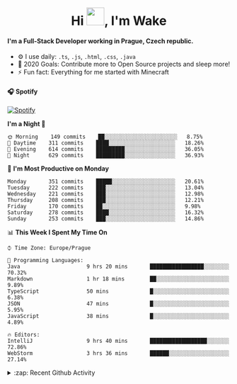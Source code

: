 <h1 align="center">Hi <img src="https://raw.githubusercontent.com/MrWakeCZ/MrWakeCZ/master/Hi.gif" width="40px" />, I'm Wake</h1>

#### I'm a Full-Stack Developer working in Prague, Czech republic.
- ⚙️ I use daily: `.ts`, `.js`, `.html`, `.css`, `.java`
- 🥅 2020 Goals: Contribute more to Open Source projects and sleep more!
- ⚡ Fun fact: Everything for me started with Minecraft

#### 🎧 Spotify
[![Spotify](https://novatorem-delta-eight.vercel.app/api/spotify)](https://open.spotify.com/user/wakeecz)

<!--START_SECTION:waka-->
**I'm a Night 🦉** 

```text
🌞 Morning    149 commits    ██░░░░░░░░░░░░░░░░░░░░░░░   8.75% 
🌆 Daytime    311 commits    ████░░░░░░░░░░░░░░░░░░░░░   18.26% 
🌃 Evening    614 commits    █████████░░░░░░░░░░░░░░░░   36.05% 
🌙 Night      629 commits    █████████░░░░░░░░░░░░░░░░   36.93%

```
📅 **I'm Most Productive on Monday** 

```text
Monday       351 commits    █████░░░░░░░░░░░░░░░░░░░░   20.61% 
Tuesday      222 commits    ███░░░░░░░░░░░░░░░░░░░░░░   13.04% 
Wednesday    221 commits    ███░░░░░░░░░░░░░░░░░░░░░░   12.98% 
Thursday     208 commits    ███░░░░░░░░░░░░░░░░░░░░░░   12.21% 
Friday       170 commits    ██░░░░░░░░░░░░░░░░░░░░░░░   9.98% 
Saturday     278 commits    ████░░░░░░░░░░░░░░░░░░░░░   16.32% 
Sunday       253 commits    ███░░░░░░░░░░░░░░░░░░░░░░   14.86%

```


📊 **This Week I Spent My Time On** 

```text
⌚︎ Time Zone: Europe/Prague

💬 Programming Languages: 
Java                     9 hrs 20 mins       █████████████████░░░░░░░░   70.32% 
Markdown                 1 hr 18 mins        ██░░░░░░░░░░░░░░░░░░░░░░░   9.89% 
TypeScript               50 mins             █░░░░░░░░░░░░░░░░░░░░░░░░   6.38% 
JSON                     47 mins             █░░░░░░░░░░░░░░░░░░░░░░░░   5.95% 
JavaScript               38 mins             █░░░░░░░░░░░░░░░░░░░░░░░░   4.89%

🔥 Editors: 
IntelliJ                 9 hrs 40 mins       ██████████████████░░░░░░░   72.86% 
WebStorm                 3 hrs 36 mins       ██████░░░░░░░░░░░░░░░░░░░   27.14%

```


<!--END_SECTION:waka-->

<details>
  <summary>:zap: Recent Github Activity</summary>

<!--START_SECTION:activity-->
1. 🎉 Merged PR [#14](https://github.com/craftmania-cz/craftmanager/pull/14) in [craftmania-cz/craftmanager](https://github.com/craftmania-cz/craftmanager)
2. 🎉 Merged PR [#89](https://github.com/waked-cz/corgi/pull/89) in [waked-cz/corgi](https://github.com/waked-cz/corgi)
3. 🗣 Commented on [#14](https://github.com/craftmania-cz/craftmanager/issues/14) in [craftmania-cz/craftmanager](https://github.com/craftmania-cz/craftmanager)
4. 🎉 Merged PR [#2](https://github.com/craftmania-cz/craftcore/pull/2) in [craftmania-cz/craftcore](https://github.com/craftmania-cz/craftcore)
5. 🎉 Merged PR [#7](https://github.com/craftmania-cz/craftlobby/pull/7) in [craftmania-cz/craftlobby](https://github.com/craftmania-cz/craftlobby)
<!--END_SECTION:activity-->

</details>

